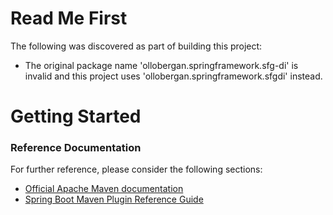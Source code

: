 # Read Me First
The following was discovered as part of building this project:

* The original package name 'ollobergan.springframework.sfg-di' is invalid and this project uses 'ollobergan.springframework.sfgdi' instead.

# Getting Started

### Reference Documentation
For further reference, please consider the following sections:

* [Official Apache Maven documentation](https://maven.apache.org/guides/index.html)
* [Spring Boot Maven Plugin Reference Guide](https://docs.spring.io/spring-boot/docs/2.2.7.RELEASE/maven-plugin/)

